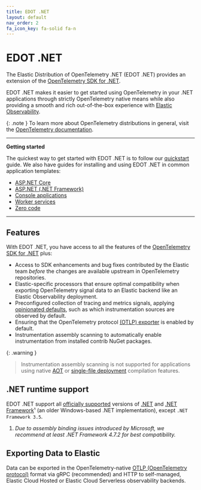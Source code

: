 ```yaml
---
title: EDOT .NET
layout: default
nav_order: 2
fa_icon_key: fa-solid fa-n
---
```


# EDOT .NET

The Elastic Distribution of OpenTelemetry .NET (EDOT .NET) provides an extension of the [OpenTelemetry SDK for .NET](https://opentelemetry.io/docs/languages/net).

EDOT .NET makes it easier to get started using OpenTelemetry in your .NET applications through strictly OpenTelemetry native means while also providing a smooth 
and rich out-of-the-box experience with [Elastic Observability](https://www.elastic.co/observability).

{: .note }
To learn more about OpenTelemetry distributions in general, visit the [OpenTelemetry documentation](https://opentelemetry.io/docs/concepts/distributions).

-------
**Getting started**

The quickest way to get started with EDOT .NET is to follow our [quickstart](./setup/index) guide. We also have guides for 
installing and using EDOT .NET in common application templates:

* [ASP.NET Core](./setup/aspnetcore)
* [ASP.NET (.NET Framework)](./setup/aspnet)
* [Console applications](./setup/console)
* [Worker services](./setup/worker-services)
* [Zero code](./setup/zero-code)

-------

## Features

With EDOT .NET, you have access to all the features of the [OpenTelemetry SDK for .NET](https://github.com/open-telemetry/opentelemetry-dotnet) plus:

* Access to SDK enhancements and bug fixes contributed by the Elastic team _before_ the changes are available upstream in OpenTelemetry repositories.
* Elastic-specific processors that ensure optimal compatibility when exporting OpenTelemetry signal data to an Elastic backend like an Elastic Observability deployment.
* Preconfigured collection of tracing and metrics signals, applying [opinionated defaults](./setup/edot-defaults), such as which instrumentation sources are 
observed by default.
* Ensuring that the OpenTelemetry protocol [(OTLP) exporter](https://opentelemetry.io/docs/specs/otlp) is enabled by default.
* Instrumentation assembly scanning to automatically enable instrumentation from installed contrib NuGet packages.

{: .warning }
> Instrumentation assembly scanning is not supported for applications using native [AOT](https://learn.microsoft.com/dotnet/core/deploying/native-aot) 
> or [single-file deployment](https://learn.microsoft.com/dotnet/core/deploying/single-file) compilation features.

## .NET runtime support

EDOT .NET support all [officially supported](https://dotnet.microsoft.com/en-us/platform/support/policy) versions of [.NET](https://dotnet.microsoft.com/download/dotnet) and
[.NET Framework](https://dotnet.microsoft.com/download/dotnet-framework)¹ (an older Windows-based .NET implementation), except `.NET Framework 3.5`.

1. *Due to assembly binding issues introduced by Microsoft, we recommend at least .NET Framework 4.7.2 for best compatibility.*

## Exporting Data to Elastic

Data can be exported in the OpenTelemetry-native [OTLP (OpenTelemetry protocol)](https://opentelemetry.io/docs/specs/otlp) format via gRPC (recommended)
and HTTP to self-managed, Elastic Cloud Hosted or Elastic Cloud Serverless observability backends.